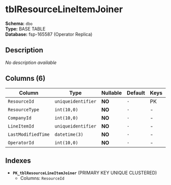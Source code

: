 # tblResourceLineItemJoiner

**Schema:** `dbo`  
**Type:** BASE TABLE  
**Database:** fsp-165587 (Operator Replica)

## Description

*No description available*

## Columns (6)

| Column | Type | Nullable | Default | Keys | Description |
|--------|------|----------|---------|------|-------------|
| `ResourceId` | `uniqueidentifier` | **NO** | `-` | PK | - |
| `ResourceType` | `int(10,0)` | **NO** | `-` | - | - |
| `CompanyId` | `int(10,0)` | **NO** | `-` | - | - |
| `LineItemId` | `uniqueidentifier` | **NO** | `-` | - | - |
| `LastModifiedTime` | `datetime(3)` | **NO** | `-` | - | - |
| `OperatorId` | `int(10,0)` | **NO** | `-` | - | - |

## Indexes

- **`PK_tblResourceLineItemJoiner`** (PRIMARY KEY UNIQUE CLUSTERED)
  - Columns: `ResourceId`
